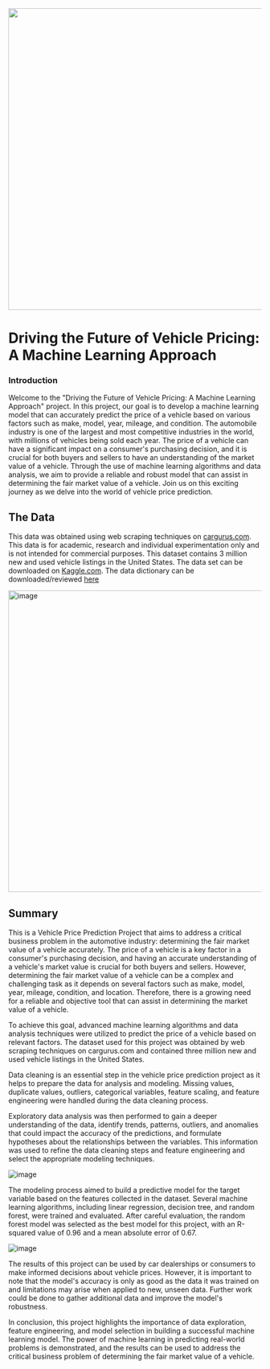 <img src="https://camscanada.com/img/CarGurus.png" width=600>

# **Driving the Future of Vehicle Pricing: A Machine Learning Approach**

### **Introduction**

Welcome to the "Driving the Future of Vehicle Pricing: A Machine Learning Approach" project. In this project, our goal is to develop a machine learning model that can accurately predict the price of a vehicle based on various factors such as make, model, year, mileage, and condition. The automobile industry is one of the largest and most competitive industries in the world, with millions of vehicles being sold each year. The price of a vehicle can have a significant impact on a consumer's purchasing decision, and it is crucial for both buyers and sellers to have an understanding of the market value of a vehicle. Through the use of machine learning algorithms and data analysis, we aim to provide a reliable and robust model that can assist in determining the fair market value of a vehicle. Join us on this exciting journey as we delve into the world of vehicle price prediction.

## **The Data**
This data was obtained using web scraping techniques on [cargurus.com](https://www.cargurus.com/). This data is for academic, research and individual experimentation only and is not intended for commercial purposes. This dataset contains 3 million new and used vehicle listings in the United States. The data set can be downloaded on [Kaggle.com](https://www.kaggle.com/datasets/ananaymital/us-used-cars-dataset?select=used_cars_data.csv). The data dictionary can be downloaded/reviewed [here](https://drive.google.com/file/d/177p54r5GarfVBSzNn3jFTkHS1N-yXNwx/view?usp=share_link)

<img width="600" alt="image" src="https://user-images.githubusercontent.com/100140174/220082585-70a88e6a-b8c2-42f8-b618-a48222c01bcb.png">

## **Summary**

This is a Vehicle Price Prediction Project that aims to address a critical business problem in the automotive industry: determining the fair market value of a vehicle accurately. The price of a vehicle is a key factor in a consumer's purchasing decision, and having an accurate understanding of a vehicle's market value is crucial for both buyers and sellers. However, determining the fair market value of a vehicle can be a complex and challenging task as it depends on several factors such as make, model, year, mileage, condition, and location. Therefore, there is a growing need for a reliable and objective tool that can assist in determining the market value of a vehicle.

To achieve this goal, advanced machine learning algorithms and data analysis techniques were utilized to predict the price of a vehicle based on relevant factors. The dataset used for this project was obtained by web scraping techniques on cargurus.com and contained three million new and used vehicle listings in the United States.

Data cleaning is an essential step in the vehicle price prediction project as it helps to prepare the data for analysis and modeling. Missing values, duplicate values, outliers, categorical variables, feature scaling, and feature engineering were handled during the data cleaning process.

Exploratory data analysis was then performed to gain a deeper understanding of the data, identify trends, patterns, outliers, and anomalies that could impact the accuracy of the predictions, and formulate hypotheses about the relationships between the variables. This information was used to refine the data cleaning steps and feature engineering and select the appropriate modeling techniques.

![image](https://user-images.githubusercontent.com/100140174/220082762-0c897806-e885-4b7b-a536-4708ddd97cb8.png)

The modeling process aimed to build a predictive model for the target variable based on the features collected in the dataset. Several machine learning algorithms, including linear regression, decision tree, and random forest, were trained and evaluated. After careful evaluation, the random forest model was selected as the best model for this project, with an R-squared value of 0.96 and a mean absolute error of 0.67.

![image](https://user-images.githubusercontent.com/100140174/220081797-ad037e8f-c428-4f21-88ee-e43adead8c79.png)

The results of this project can be used by car dealerships or consumers to make informed decisions about vehicle prices. However, it is important to note that the model's accuracy is only as good as the data it was trained on and limitations may arise when applied to new, unseen data. Further work could be done to gather additional data and improve the model's robustness.

In conclusion, this project highlights the importance of data exploration, feature engineering, and model selection in building a successful machine learning model. The power of machine learning in predicting real-world problems is demonstrated, and the results can be used to address the critical business problem of determining the fair market value of a vehicle.

